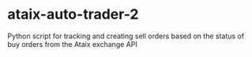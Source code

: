 # ataix-auto-trader-2
Python script for tracking and creating sell orders based on the status of buy orders from the Ataix exchange API
